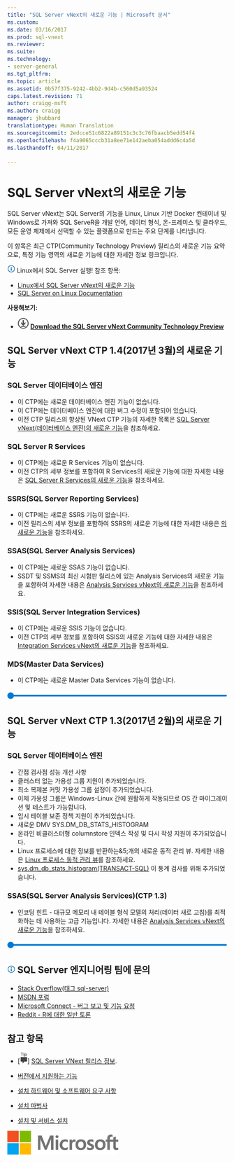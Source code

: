 ```yaml
---
title: "SQL Server vNext의 새로운 기능 | Microsoft 문서"
ms.custom: 
ms.date: 03/16/2017
ms.prod: sql-vnext
ms.reviewer: 
ms.suite: 
ms.technology:
- server-general
ms.tgt_pltfrm: 
ms.topic: article
ms.assetid: 0b57f375-9242-4bb2-9d4b-c560d5a93524
caps.latest.revision: 71
author: craigg-msft
ms.author: craigg
manager: jhubbard
translationtype: Human Translation
ms.sourcegitcommit: 2edcce51c6822a89151c3c3c76fbaacb5edd54f4
ms.openlocfilehash: f4a9065cccb31a8ee71e142aeba054addd6c4a5d
ms.lasthandoff: 04/11/2017

---
```

# <a name="what39s-new-in-sql-server-vnext"></a>SQL Server vNext의 새로운 기능
SQL Server vNext는 SQL Server의 기능을 Linux, Linux 기반 Docker 컨테이너 및 Windows로 가져와 SQL ServeR을 개발 언어, 데이터 형식, 온-프레미스 및 클라우드, 모든 운영 체제에서 선택할 수 있는 플랫폼으로 만드는 주요 단계를 나타냅니다.

이 항목은 최근 CTP(Community Technology Preview) 릴리스의 새로운 기능 요약으로, 특정 기능 영역의 새로운 기능에 대한 자세한 정보 링크입니다.

![info_tip](../sql-server/media/info-tip.png) Linux에서 SQL Server 실행! 참조 항목:
-  [Linux에서 SQL Server vNext의 새로운 기능](https://docs.microsoft.com/en-us/sql/linux/sql-server-linux-whats-new)
-  [SQL Server on Linux Documentation](https://docs.microsoft.com/en-us/sql/linux/)


**사용해보기:**    
   -   [![Download from Evaluation Center](../analysis-services/media/download.png)](http://go.microsoft.com/fwlink/?LinkID=829477) **[Download the SQL Server vNext Community Technology Preview](http://go.microsoft.com/fwlink/?LinkID=829477)**

## <a name="whats-new-in-sql-server-vnext-ctp-14-march-2017"></a>SQL Server vNext CTP 1.4(2017년 3월)의 새로운 기능
### <a name="sql-server-database-engine"></a>SQL Server 데이터베이스 엔진
- 이 CTP에는 새로운 데이터베이스 엔진 기능이 없습니다.
- 이 CTP에는 데이터베이스 엔진에 대한 버그 수정이 포함되어 있습니다.
- 이전 CTP 릴리스의 향상된 VNext CTP 기능의 자세한 목록은 [SQL Server vNext(데이터베이스 엔진)의 새로운 기능](../database-engine/configure-windows/what-s-new-in-sql-server-vnext-database-engine.md)을 참조하세요.

### <a name="sql-server-r-services"></a>SQL Server R Services
- 이 CTP에는 새로운 R Services 기능이 없습니다.
- 이전 CTP의 세부 정보를 포함하여 R Services의 새로운 기능에 대한 자세한 내용은 [SQL Server R Services의 새로운 기능](../advanced-analytics/r-services/what-s-new-in-sql-server-r-services.md)을 참조하세요.  

### <a name="sql-server-reporting-services-ssrs"></a>SSRS(SQL Server Reporting Services)
- 이 CTP에는 새로운 SSRS 기능이 없습니다.
- 이전 릴리스의 세부 정보를 포함하여 SSRS의 새로운 기능에 대한 자세한 내용은 [의 새로운 기능](../reporting-services/what-s-new-in-sql-server-reporting-services-ssrs.md)을 참조하세요. 

### <a name="sql-server-analysis-services-ssas"></a>SSAS(SQL Server Analysis Services)
- 이 CTP에는 새로운 SSAS 기능이 없습니다.  
- SSDT 및 SSMS의 최신 시험판 릴리스에 있는 Analysis Services의 새로운 기능을 포함하여 자세한 내용은 [Analysis Services vNext의 새로운 기능](../analysis-services/what-s-new-in-sql-server-analysis-services-vnext.md)을 참조하세요.  

### <a name="sql-server-integration-services-ssis"></a>SSIS(SQL Server Integration Services)
- 이 CTP에는 새로운 SSIS 기능이 없습니다.
- 이전 CTP의 세부 정보를 포함하여 SSIS의 새로운 기능에 대한 자세한 내용은 [Integration Services vNext의 새로운 기능](../integration-services/what-s-new-in-integration-services-in-sql-server-vnext.md)을 참조하세요.  

### <a name="master-data-services-mds"></a>MDS(Master Data Services)
- 이 CTP에는 새로운 Master Data Services 기능이 없습니다.

![horizontal_bar](../sql-server/media/horizontal-bar.png)

## <a name="whats-new-in-sql-server-vnext-ctp-13-february-2017"></a>SQL Server vNext CTP 1.3(2017년 2월)의 새로운 기능
### <a name="sql-server-database-engine"></a>SQL Server 데이터베이스 엔진
- 간접 검사점 성능 개선 사항
- 클러스터 없는 가용성 그룹 지원이 추가되었습니다.
- 최소 복제본 커밋 가용성 그룹 설정이 추가되었습니다.
- 이제 가용성 그룹은 Windows-Linux 간에 원활하게 작동되므로 OS 간 마이그레이션 및 테스트가 가능합니다.
- 임시 테이블 보존 정책 지원이 추가되었습니다.
- 새로운 DMV SYS.DM_DB_STATS_HISTOGRAM
- 온라인 비클러스터형 columnstore 인덱스 작성 및 다시 작성 지원이 추가되었습니다.
- Linux 프로세스에 대한 정보를 반환하는&5;개의 새로운 동적 관리 뷰. 자세한 내용은 [Linux 프로세스 동적 관리 뷰](../relational-databases/system-dynamic-management-views/linux-process-dynamic-management-views-transact-sql.md)를 참조하세요.   
- [sys.dm_db_stats_histogram(TRANSACT-SQL)](../relational-databases/system-dynamic-management-views/sys-dm-db-stats-histogram-transact-sql.md) 이 통계 검사를 위해 추가되었습니다.

### <a name="sql-server-analysis-services-ssas-ctp-13"></a>SSAS(SQL Server Analysis Services)(CTP 1.3)
- 인코딩 힌트 - 대규모 메모리 내 테이블 형식 모델의 처리(데이터 새로 고침)를 최적화하는 데 사용하는 고급 기능입니다. 자세한 내용은 [Analysis Services vNext의 새로운 기능](../analysis-services/what-s-new-in-sql-server-analysis-services-vnext.md)을 참조하세요. 


![horizontal_bar](../sql-server/media/horizontal-bar.png)

##  <a name="infotipsql-servermediainfo-tippng-engage-with-the-sql-server-engineering-team"></a>![info_tip](../sql-server/media/info-tip.png) SQL Server 엔지니어링 팀에 문의 
- [Stack Overflow(태그 sql-server)](http://stackoverflow.com/questions/tagged/sql-server)
- [MSDN 포럼](https://social.msdn.microsoft.com/Forums/en-US/home?category=sqlserver)
- [Microsoft Connect - 버그 보고 및 기능 요청](https://connect.microsoft.com/SQLServer/Feedback)
- [Reddit - R에 대한 일반 토론](https://www.reddit.com/r/SQLServer/)

## <a name="see-also"></a>참고 항목    
 + [![릴리스 정보](../analysis-services/instances/install-windows/media/ssrs-fyi-note.png)] [SQL Server VNext 릴리스 정보](../sql-server/sql-server-vnext-release-notes.md). 
+ [버전에서 지원하는 기능](https://msdn.microsoft.com/library/cc645993.aspx)
 + [설치 하드웨어 및 소프트웨어 요구 사항](../sql-server/install/hardware-and-software-requirements-for-installing-sql-server.md)
 + [설치 마법사](../database-engine/install-windows/install-sql-server-from-the-installation-wizard-setup.md)
 
 + [설치 및 서비스 설치](http://msdn.microsoft.com/library/6df72a78-6b36-4bc1-948e-04b4ebe46094)
 
 ![MS_Logo_X-Small](../sql-server/media/ms-logo-x-small.png)




